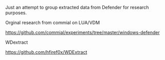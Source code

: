 Just an attempt to group extracted data from Defender for research purposes. 


Orginal research from commial on LUA/VDM 

https://github.com/commial/experiments/tree/master/windows-defender

WDextract

https://github.com/hfiref0x/WDExtract


